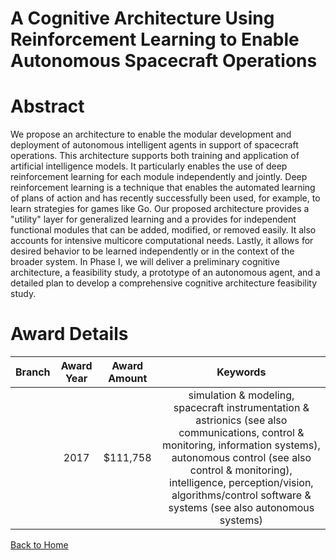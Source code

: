 
A Cognitive Architecture Using Reinforcement Learning to Enable Autonomous Spacecraft Operations
================================================================================================

# Abstract


We propose an architecture to enable the modular development and deployment of autonomous intelligent agents in support of spacecraft operations. This architecture supports both training and application of artificial intelligence models. It particularly enables the use of deep reinforcement learning for each module independently and jointly. Deep reinforcement learning is a technique that enables the automated learning of plans of action and has recently successfully been used, for example, to learn strategies for games like Go. Our proposed architecture provides a "utility" layer for generalized learning and a provides for independent functional modules that can be added, modified, or removed easily. It also accounts for intensive multicore computational needs. Lastly, it allows for desired behavior to be learned independently or in the context of the broader system. In Phase I, we will deliver a preliminary cognitive architecture, a feasibility study, a prototype of an autonomous agent, and a detailed plan to develop a comprehensive cognitive architecture feasibility study.  

# Award Details

|Branch|Award Year|Award Amount|Keywords|
| :---: | :---: | :---: | :---: |
||2017|$111,758|simulation & modeling, spacecraft instrumentation & astrionics (see also communications, control & monitoring, information systems), autonomous control (see also control & monitoring), intelligence, perception/vision, algorithms/control software & systems (see also autonomous systems)|
  
  


[Back to Home](https://github.com/chrischow/dod_sbir_awards/Reports/JT/#374)